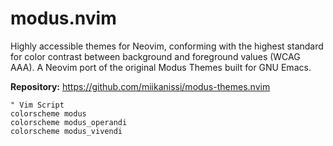 # modus.nvim

Highly accessible themes for Neovim, conforming with the highest standard for color contrast between background and foreground values (WCAG AAA). A Neovim port of the original Modus Themes built for GNU Emacs.

**Repository:** <https://github.com/miikanissi/modus-themes.nvim>

```vim
" Vim Script
colorscheme modus
colorscheme modus_operandi
colorscheme modus_vivendi
```
